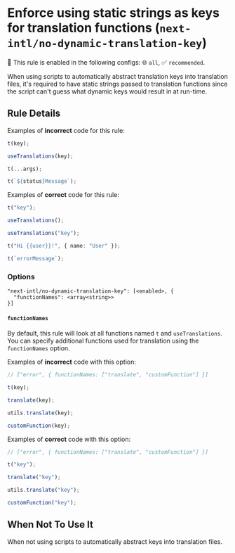 # Enforce using static strings as keys for translation functions (`next-intl/no-dynamic-translation-key`)

💼 This rule is enabled in the following configs: 🌐 `all`, ✅ `recommended`.

<!-- end auto-generated rule header -->

When using scripts to automatically abstract translation keys into translation files, it's required to have static strings passed to translation functions since the script can't guess what dynamic keys would result in at run-time.

## Rule Details

Examples of **incorrect** code for this rule:

```ts
t(key);

useTranslations(key);

t(...args);

t(`${status}Message`);
```

Examples of **correct** code for this rule:

```ts
t("key");

useTranslations();

useTranslations("key");

t("Hi {{user}}!", { name: "User" });

t(`errorMessage`);
```

### Options

```
"next-intl/no-dynamic-translation-key": [<enabled>, {
  "functionNames": <array<string>>
}]
```

#### `functionNames`

By default, this rule will look at all functions named `t` and `useTranslations`. You can specify additional functions used for translation using the `functionNames` option.

Examples of **incorrect** code with this option:

```js
// ["error", { functionNames: ["translate", "customFunction"] }]

t(key);

translate(key);

utils.translate(key);

customFunction(key);
```

Examples of **correct** code with this option:

```js
// ["error", { functionNames: ["translate", "customFunction"] }]

t("key");

translate("key");

utils.translate("key");

customFunction("key");
```

## When Not To Use It

When not using scripts to automatically abstract keys into translation files.

